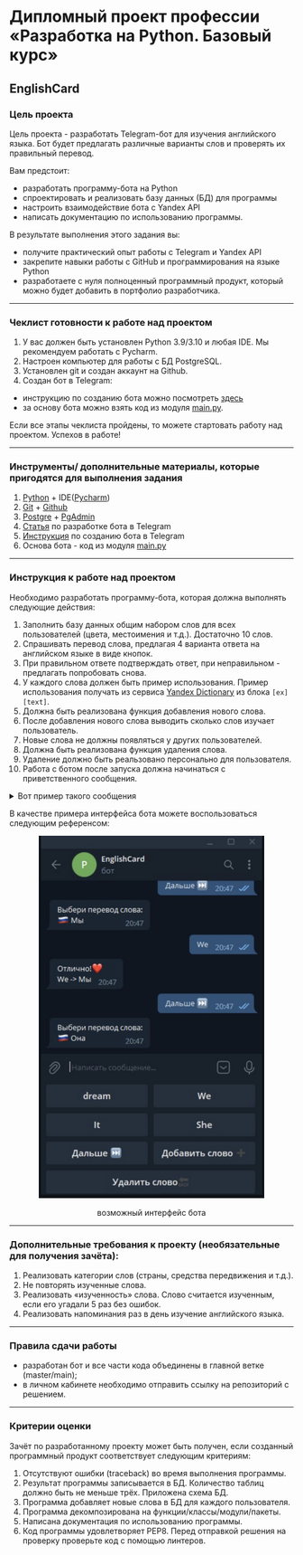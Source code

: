 # Дипломный проект профессии «Разработка на Python. Базовый курс»

## EnglishCard

### Цель проекта

Цель проекта - разработать Telegram-бот для изучения английского языка. Бот будет предлагать различные варианты слов и проверять их правильный перевод.

Вам предстоит:
- разработать программу-бота на Python
- спроектировать и реализовать базу данных (БД) для программы
- настроить взаимодействие бота с Yandex API
- написать документацию по использованию программы.

В результате выполнения этого задания вы:
- получите практический опыт работы с Telegram и Yandex API
- закрепите навыки работы с GitHub и программирования на языке Python
- разработаете с нуля полноценный программный продукт, который можно будет добавить в портфолио разработчика.

------

### Чеклист готовности к работе над проектом

1. У вас должен быть установлен Python 3.9/3.10 и любая IDE. Мы рекомендуем работать с Pycharm.
2. Настроен компьютер для работы с БД PostgreSQL.
3. Установлен git и создан аккаунт на Github.
4. Cоздан бот в Telegram:
- инструкцию по созданию бота можно посмотреть [здесь](https://lifehacker.ru/kak-sozdat-bota-v-telegram/)
- за основу бота можно взять код из модуля [main.py](https://github.com/netology-code/fshpd-diplom/blob/main/main.py).

Если все этапы чеклиста пройдены, то можете стартовать работу над проектом. Успехов в работе!

------

### Инструменты/ дополнительные материалы, которые пригодятся для выполнения задания

1. [Python](https://www.python.org/) + IDE([Pycharm](https://www.jetbrains.com/ru-ru/pycharm/download))
2. [Git](https://git-scm.com/) + [Github](https://github.com/)
3. [Postgre](https://www.postgresql.org/) + [PgAdmin](https://www.pgadmin.org/)
4. [Статья](https://habr.com/ru/post/580408/) по разработке бота в Telegram
5. [Инструкция](https://lifehacker.ru/kak-sozdat-bota-v-telegram/) по созданию бота в Telegram
6. Основа бота - код из модуля [main.py](https://github.com/netology-code/fshpd-diplom/blob/main/main.py)

------

### Инструкция к работе над проектом

Необходимо разработать программу-бота, которая должна выполнять следующие действия:  
1. Заполнить базу данных общим набором слов для всех пользователей (цвета, местоимения и т.д.). Достаточно 10 слов.
1. Спрашивать перевод слова, предлагая 4 варианта ответа на английском языке в виде кнопок.
2. При правильном ответе подтверждать ответ, при неправильном - предлагать попробовать снова.
3. У каждого слова должен быть пример использования. Пример использования получать из сервиса [Yandex Dictionary](https://yandex.ru/dev/dictionary/doc/dg/concepts/About.html) из блока `[ex][text]`.
4. Должна быть реализована функция добавления нового слова.
5. После добавления нового слова выводить сколько слов изучает пользователь.
6. Новые слова не должны появляться у других пользователей.
7. Должна быть реализована функция удаления слова.
8. Удаление должно быть реальзовано персонально для пользователя.
9. Работа с ботом после запуска должна начинаться с приветственного сообщения. 
<details>
  <summary>Вот пример такого сообщения</summary>
  Привет 👋
  Давай попрактикуемся в английском языке. Тренировки можешь проходить в удобном для себя темпе. 

  Причём у тебя есть возможность использовать тренажёр как конструктор и собирать свою собственную базу для обучения. Для этого воспрользуйся инструментами Добавить слово➕ или Удалить слово🔙.

  Ну что, начнём ⬇️
</details>

В качестве примера интерфейса бота можете воспользоваться следующим референсом:

<div align="center">
  <img src="https://github.com/netology-code/fshpd-diplom/blob/main/Screenshot.png" width="400" alt="Примерный дизайн бота"/>
  <p>возможный интерфейс бота</p>
</div>

-----
  
### Дополнительные требования к проекту (необязательные для получения зачёта):  

1. Реализовать категории слов (страны, средства передвижения и т.д.).
2. Не повторять изученные слова.
3. Реализовать «изученность» слова. Слово считается изученным, если его угадали 5 раз без ошибок.
4. Реализовать напоминания раз в день изучение английского языка.

------

### Правила сдачи работы

- разработан бот и все части кода объединены в главной ветке (master/main);
- в личном кабинете необходимо отправить ссылку на репозиторий с решением.

------

### Критерии оценки

Зачёт по разработанному проекту может быть получен, если созданный программный продукт соответствует следующим критериям:

1. Отсутствуют ошибки (traceback) во время выполнения программы.
2. Результат программы записывается в БД. Количество таблиц должно быть не меньше трёх. Приложена схема БД.
3. Программа добавляет новые слова в БД для каждого пользователя.
4. Программа декомпозирована на функции/классы/модули/пакеты.
5. Написана документация по использованию программы.
6. Код программы удовлетворяет PEP8. Перед отправкой решения на проверку проверьте код с помощью линтеров.
